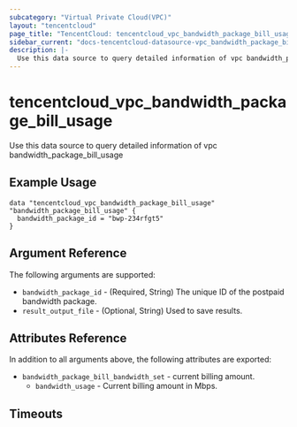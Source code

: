 ```yaml
---
subcategory: "Virtual Private Cloud(VPC)"
layout: "tencentcloud"
page_title: "TencentCloud: tencentcloud_vpc_bandwidth_package_bill_usage"
sidebar_current: "docs-tencentcloud-datasource-vpc_bandwidth_package_bill_usage"
description: |-
  Use this data source to query detailed information of vpc bandwidth_package_bill_usage
---
```


# tencentcloud_vpc_bandwidth_package_bill_usage

Use this data source to query detailed information of vpc bandwidth_package_bill_usage

## Example Usage

```hcl
data "tencentcloud_vpc_bandwidth_package_bill_usage" "bandwidth_package_bill_usage" {
  bandwidth_package_id = "bwp-234rfgt5"
}
```

## Argument Reference

The following arguments are supported:

* `bandwidth_package_id` - (Required, String) The unique ID of the postpaid bandwidth package.
* `result_output_file` - (Optional, String) Used to save results.

## Attributes Reference

In addition to all arguments above, the following attributes are exported:

* `bandwidth_package_bill_bandwidth_set` - current billing amount.
  * `bandwidth_usage` - Current billing amount in Mbps.


## Timeouts

<no value>



